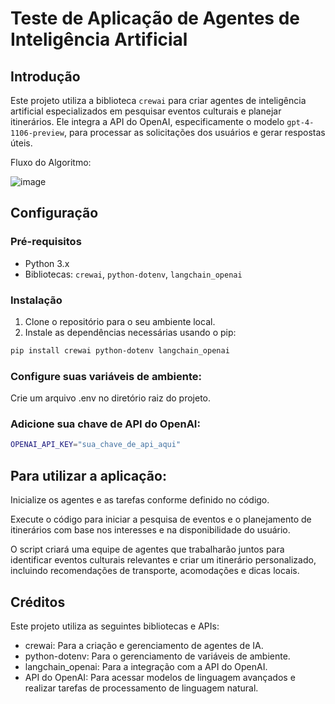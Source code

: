 # Teste de Aplicação de Agentes de Inteligência Artificial

## Introdução

Este projeto utiliza a biblioteca `crewai` para criar agentes de inteligência artificial especializados em pesquisar eventos culturais e planejar itinerários. Ele integra a API do OpenAI, especificamente o modelo `gpt-4-1106-preview`, para processar as solicitações dos usuários e gerar respostas úteis.

Fluxo do Algoritmo:

![image](https://github.com/brdoliveira/agent-ia-test/assets/66849496/3a7c7703-4e14-4651-9f4d-d24d0d78cf61)


## Configuração

### Pré-requisitos

- Python 3.x
- Bibliotecas: `crewai`, `python-dotenv`, `langchain_openai`

### Instalação

1. Clone o repositório para o seu ambiente local.
2. Instale as dependências necessárias usando o pip:

```bash
pip install crewai python-dotenv langchain_openai
```

### Configure suas variáveis de ambiente:
Crie um arquivo .env no diretório raiz do projeto.

### Adicione sua chave de API do OpenAI:
```bash
OPENAI_API_KEY="sua_chave_de_api_aqui"
````

## Para utilizar a aplicação:
Inicialize os agentes e as tarefas conforme definido no código.

Execute o código para iniciar a pesquisa de eventos e o planejamento de itinerários com base nos interesses e na disponibilidade do usuário.

O script criará uma equipe de agentes que trabalharão juntos para identificar eventos culturais relevantes e criar um itinerário personalizado, incluindo recomendações de transporte, acomodações e dicas locais.

## Créditos
Este projeto utiliza as seguintes bibliotecas e APIs:
- crewai: Para a criação e gerenciamento de agentes de IA.
- python-dotenv: Para o gerenciamento de variáveis de ambiente.
- langchain_openai: Para a integração com a API do OpenAI.
- API do OpenAI: Para acessar modelos de linguagem avançados e realizar tarefas de processamento de linguagem natural.
